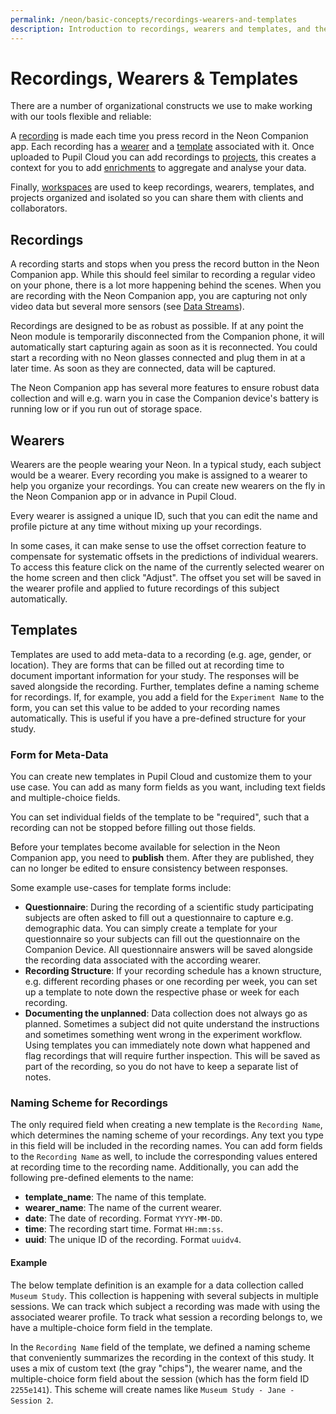 ```yaml
---
permalink: /neon/basic-concepts/recordings-wearers-and-templates
description: Introduction to recordings, wearers and templates, and their usage in Pupil Cloud.
---
```


# Recordings, Wearers & Templates
There are a number of organizational constructs we use to make working with our tools flexible and reliable:

A [recording](/neon/basic-concepts/recordings-wearers-and-templates/#recordings) is made each time you press record in the Neon Companion app. Each recording has a [wearer](/neon/basic-concepts/recordings-wearers-and-templates/#wearers) and a [template](/neon/basic-concepts/recordings-wearers-and-templates/#templates) associated with it. Once uploaded to Pupil Cloud you can add recordings to [projects](/neon/basic-concepts/projects-and-workspaces/#projects), this creates a context for you to add [enrichments](/neon/enrichments) to aggregate and analyse your data.

Finally, [workspaces](/neon/basic-concepts/projects-and-workspaces/#workspaces) are used to keep recordings, wearers, templates, and projects organized and isolated so you can share them with clients and collaborators.


## Recordings
A recording starts and stops when you press the record button in the Neon Companion app. While this should feel similar to recording a regular video on your phone, there is a lot more happening behind the scenes. When you are recording with the Neon Companion app, you are capturing not only video data but several more sensors (see [Data Streams](/neon/basic-concepts/data-streams)).

Recordings are designed to be as robust as possible. If at any point the Neon module is temporarily disconnected from the Companion phone, it will automatically start capturing again as soon as it is reconnected. You could start a recording with no Neon glasses connected and plug them in at a later time. As soon as they are connected, data will be captured.

The Neon Companion app has several more features to ensure robust data collection and will e.g. warn you in case the Companion device's battery is running low or if you run out of storage space.

## Wearers
Wearers are the people wearing your Neon. In a typical study, each subject would be a wearer. Every recording you make is assigned to a wearer to help you organize your recordings. You can create new wearers on the fly in the Neon Companion app or in advance in Pupil Cloud.

Every wearer is assigned a unique ID, such that you can edit the name and profile picture at any time without mixing up your recordings.

In some cases, it can make sense to use the offset correction feature to compensate for systematic offsets in the predictions of individual wearers. To access this feature click on the name of the currently selected wearer on the home screen and then click "Adjust". The offset you set will be saved in the wearer profile and applied to future recordings of this subject automatically.


## Templates
Templates are used to add meta-data to a recording (e.g. age, gender, or location). They are forms that can be filled out at recording time to document important information for your study. The responses will be saved alongside the recording. Further, templates define a naming scheme for recordings. If, for example, you add a field for the `Experiment Name` to the form, you can set this value to be added to your recording names automatically. This is useful if you have a pre-defined structure for your study.

### Form for Meta-Data
You can create new templates in Pupil Cloud and customize them to your use case. You can add as many form fields as you want, including text fields and multiple-choice fields.

You can set individual fields of the template to be "required", such that a recording can not be stopped before filling out those fields.

Before your templates become available for selection in the Neon Companion app, you need to **publish** them. After they are published, they can no longer be edited to ensure consistency between responses.

Some example use-cases for template forms include:

- **Questionnaire**: During the recording of a scientific study participating subjects are often asked to fill out a questionnaire to capture e.g. demographic data. You can simply create a template for your questionnaire so your subjects can fill out the questionnaire on the Companion Device. All questionnaire answers will be saved alongside the recording data associated with the according wearer.
- **Recording Structure**: If your recording schedule has a known structure, e.g. different recording phases or one recording per week, you can set up a template to note down the respective phase or week for each recording.
- **Documenting the unplanned**: Data collection does not always go as planned. Sometimes a subject did not quite understand the instructions and sometimes something went wrong in the experiment workflow. Using templates you can immediately note down what happened and flag recordings that will require further inspection. This will be saved as part of the recording, so you do not have to keep a separate list of notes.

### Naming Scheme for Recordings 
The only required field when creating a new template is the `Recording Name`, which determines the naming scheme of your recordings. Any text you type in this field will be included in the recording names. You can add form fields to the `Recording Name` as well, to include the corresponding values entered at recording time to the recording name. Additionally, you can add the following pre-defined elements to the name:

- **template_name**: The name of this template.
- **wearer_name**: The name of the current wearer.
- **date**: The date of recording. Format `YYYY-MM-DD`.
- **time**: The recording start time. Format `HH:mm:ss`.
- **uuid**: The unique ID of the recording. Format `uuidv4`.

#### Example
The below template definition is an example for a data collection called `Museum Study`. This collection is happening with several subjects in multiple sessions. We can track which subject a recording was made with using the associated wearer profile. To track what session a recording belongs to, we have a multiple-choice form field in the template.

In the `Recording Name` field of the template, we defined a naming scheme that conveniently summarizes the recording in the context of this study. It uses a mix of custom text (the gray "chips"), the wearer name, and the multiple-choice form field about the session (which has the form field ID `2255e141`). This scheme will create names like `Museum Study - Jane - Session 2`.

<div style="display:flex;justify-content:center;" class="pb-4">
  <v-img
    :src="require('../../media/invisible/explainers/template-naming-example.png')"
    max-width=100%
  >
  </v-img>
</div>
